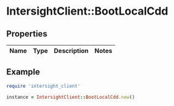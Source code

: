 # IntersightClient::BootLocalCdd

## Properties

| Name | Type | Description | Notes |
| ---- | ---- | ----------- | ----- |

## Example

```ruby
require 'intersight_client'

instance = IntersightClient::BootLocalCdd.new()
```

